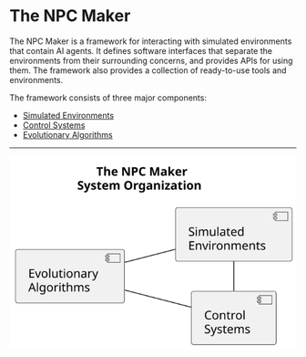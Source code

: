 # The NPC Maker

The NPC Maker is a framework for interacting with simulated environments that
contain AI agents. It defines software interfaces that separate the environments
from their surrounding concerns, and provides APIs for using them.
The framework also provides a collection of ready-to-use tools and environments.

The framework consists of three major components:
* [Simulated Environments](/docs/environments.md)
* [Control Systems](/docs/controllers.md)
* [Evolutionary Algorithms](/docs/evolution.md)

---

![System Organization Diagram](/docs/images/system_organization.svg)
